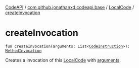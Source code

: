 [CodeAPI](../../index.md) / [com.github.jonathanxd.codeapi.base](../index.md) / [LocalCode](index.md) / [createInvocation](.)

# createInvocation

`fun createInvocation(arguments: List<`[`CodeInstruction`](../../com.github.jonathanxd.codeapi/-code-instruction.md)`>): `[`MethodInvocation`](../-method-invocation/index.md)

Creates a invocation of this [LocalCode](index.md) with [arguments](create-invocation.md#com.github.jonathanxd.codeapi.base.LocalCode$createInvocation(kotlin.collections.List((com.github.jonathanxd.codeapi.CodeInstruction)))/arguments).

